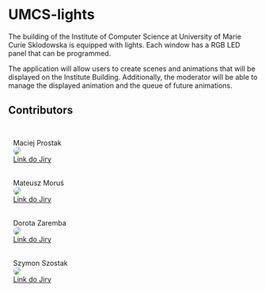 # UMCS-lights

The building of the Institute of Computer Science at University of Marie Curie Sklodowska is equipped with lights. Each window has a RGB LED panel that can be programmed.

The application will allow users to create scenes and animations that will be displayed on the Institute Building. Additionally, the moderator will be able to manage the displayed animation and the queue of future animations.


## Contributors 

<div style="padding: 10px;">
  <br>Maciej Prostak<br>
  <a href="https://github.com/mprostakk">
    <img src="https://github.com/mprostakk.png?size=100" style="border-radius:50%">
  </a>
  <br>
  <a href="https://illumination.atlassian.net/browse/IL-38?jql=assignee%20in%20(5ba7f4b7e2a4ab78ab5bd72e)%20AND%20project%20%3D%20IL%20order%20by%20created%20DESC">
    Link do Jiry
  </a>

  <br>Mateusz Moruś<br>
  <a href="https://github.com/mMosiur">
    <img src="https://github.com/mMosiur.png?size=100" style="border-radius:50%">
  </a>
  <br>
  <a href="https://illumination.atlassian.net/browse/IL-40?jql=assignee%20in%20(5f80946c8d88b3007551c5a3)%20AND%20project%20%3D%20IL%20order%20by%20created%20DESC">
    Link do Jiry
  </a>

  <br>Dorota Zaremba<br>
  <a href="https://github.com/dorotajulia">
    <img src="https://github.com/dorotajulia.png?size=100" style="border-radius:50%">
  </a>
  <br>
  <a href="https://illumination.atlassian.net/browse/IL-30?jql=assignee%20in%20(5f80946ab61f66006f5ae610)%20AND%20project%20%3D%20IL%20order%20by%20created%20DESC">
    Link do Jiry
  </a>

  <br>Szymon Szostak<br>
  <a href="https://github.com/xszym">
    <img src="https://github.com/xszym.png?size=100" style="border-radius:50%">
  </a>
  <br>
  <a href="https://illumination.atlassian.net/browse/IL-37?jql=assignee%20in%20(5f8094683fe0760069b54052)%20AND%20project%20%3D%20IL%20order%20by%20created%20DESC">
    Link do Jiry
  </a>
</div>
